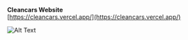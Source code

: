 **Cleancars Website**  
    [https://cleancars.vercel.app/](https://cleancars.vercel.app/)

![Alt Text](https://github.com/faisalnawaz89/Machine-Test/blob/master/mockups/cleancars.jpg)

